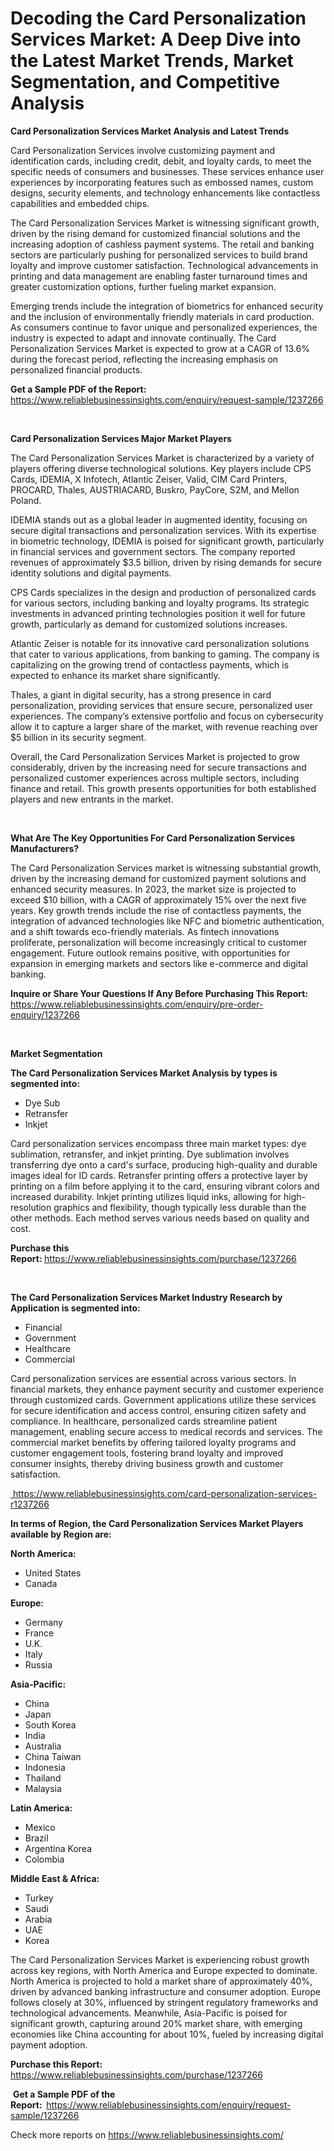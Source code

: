 <p><h1>Decoding the Card Personalization Services Market: A Deep Dive into the Latest Market Trends, Market Segmentation, and Competitive Analysis</h1></p><p><strong>Card Personalization Services Market Analysis and Latest Trends</strong></p>
<p><p>Card Personalization Services involve customizing payment and identification cards, including credit, debit, and loyalty cards, to meet the specific needs of consumers and businesses. These services enhance user experiences by incorporating features such as embossed names, custom designs, security elements, and technology enhancements like contactless capabilities and embedded chips.</p><p>The Card Personalization Services Market is witnessing significant growth, driven by the rising demand for customized financial solutions and the increasing adoption of cashless payment systems. The retail and banking sectors are particularly pushing for personalized services to build brand loyalty and improve customer satisfaction. Technological advancements in printing and data management are enabling faster turnaround times and greater customization options, further fueling market expansion.</p><p>Emerging trends include the integration of biometrics for enhanced security and the inclusion of environmentally friendly materials in card production. As consumers continue to favor unique and personalized experiences, the industry is expected to adapt and innovate continually. The Card Personalization Services Market is expected to grow at a CAGR of 13.6% during the forecast period, reflecting the increasing emphasis on personalized financial products.</p></p>
<p><strong>Get a Sample PDF of the Report:&nbsp;</strong> <a href="https://www.reliablebusinessinsights.com/enquiry/request-sample/1237266?utm_campaign=3076&utm_medium=2&utm_source=Github&utm_content=ia&utm_term=11042025&utm_id=card-personalization-services">https://www.reliablebusinessinsights.com/enquiry/request-sample/1237266</a></p>
<p>&nbsp;</p>
<p><strong>Card Personalization Services Major Market Players</strong></p>
<p><p>The Card Personalization Services Market is characterized by a variety of players offering diverse technological solutions. Key players include CPS Cards, IDEMIA, X Infotech, Atlantic Zeiser, Valid, CIM Card Printers, PROCARD, Thales, AUSTRIACARD, Buskro, PayCore, S2M, and Mellon Poland. </p><p>IDEMIA stands out as a global leader in augmented identity, focusing on secure digital transactions and personalization services. With its expertise in biometric technology, IDEMIA is poised for significant growth, particularly in financial services and government sectors. The company reported revenues of approximately $3.5 billion, driven by rising demands for secure identity solutions and digital payments.</p><p>CPS Cards specializes in the design and production of personalized cards for various sectors, including banking and loyalty programs. Its strategic investments in advanced printing technologies position it well for future growth, particularly as demand for customized solutions increases.</p><p>Atlantic Zeiser is notable for its innovative card personalization solutions that cater to various applications, from banking to gaming. The company is capitalizing on the growing trend of contactless payments, which is expected to enhance its market share significantly.</p><p>Thales, a giant in digital security, has a strong presence in card personalization, providing services that ensure secure, personalized user experiences. The company’s extensive portfolio and focus on cybersecurity allow it to capture a larger share of the market, with revenue reaching over $5 billion in its security segment.</p><p>Overall, the Card Personalization Services Market is projected to grow considerably, driven by the increasing need for secure transactions and personalized customer experiences across multiple sectors, including finance and retail. This growth presents opportunities for both established players and new entrants in the market.</p></p>
<p>&nbsp;</p>
<p><strong>What Are The Key Opportunities For Card Personalization Services Manufacturers?</strong></p>
<p><p>The Card Personalization Services market is witnessing substantial growth, driven by the increasing demand for customized payment solutions and enhanced security measures. In 2023, the market size is projected to exceed $10 billion, with a CAGR of approximately 15% over the next five years. Key growth trends include the rise of contactless payments, the integration of advanced technologies like NFC and biometric authentication, and a shift towards eco-friendly materials. As fintech innovations proliferate, personalization will become increasingly critical to customer engagement. Future outlook remains positive, with opportunities for expansion in emerging markets and sectors like e-commerce and digital banking.</p></p>
<p><strong>Inquire or Share Your Questions If Any Before Purchasing This Report:</strong> <a href="https://www.reliablebusinessinsights.com/enquiry/pre-order-enquiry/1237266?utm_campaign=3076&utm_medium=2&utm_source=Github&utm_content=ia&utm_term=11042025&utm_id=card-personalization-services">https://www.reliablebusinessinsights.com/enquiry/pre-order-enquiry/1237266</a></p>
<p>&nbsp;</p>
<p><strong>Market Segmentation</strong></p>
<p><strong>The Card Personalization Services Market Analysis by types is segmented into:</strong></p>
<p><ul><li>Dye Sub</li><li>Retransfer</li><li>Inkjet</li></ul></p>
<p><p>Card personalization services encompass three main market types: dye sublimation, retransfer, and inkjet printing. Dye sublimation involves transferring dye onto a card's surface, producing high-quality and durable images ideal for ID cards. Retransfer printing offers a protective layer by printing on a film before applying it to the card, ensuring vibrant colors and increased durability. Inkjet printing utilizes liquid inks, allowing for high-resolution graphics and flexibility, though typically less durable than the other methods. Each method serves various needs based on quality and cost.</p></p>
<p><strong>Purchase this Report:&nbsp;</strong><a href="https://www.reliablebusinessinsights.com/purchase/1237266?utm_campaign=3076&utm_medium=2&utm_source=Github&utm_content=ia&utm_term=11042025&utm_id=card-personalization-services">https://www.reliablebusinessinsights.com/purchase/1237266</a></p>
<p>&nbsp;</p>
<p><strong>The Card Personalization Services Market Industry Research by Application is segmented into:</strong></p>
<p><ul><li>Financial</li><li>Government</li><li>Healthcare</li><li>Commercial</li></ul></p>
<p><p>Card personalization services are essential across various sectors. In financial markets, they enhance payment security and customer experience through customized cards. Government applications utilize these services for secure identification and access control, ensuring citizen safety and compliance. In healthcare, personalized cards streamline patient management, enabling secure access to medical records and services. The commercial market benefits by offering tailored loyalty programs and customer engagement tools, fostering brand loyalty and improved consumer insights, thereby driving business growth and customer satisfaction.</p></p>
<p><a href="https://www.reliablebusinessinsights.com/card-personalization-services-r1237266?utm_campaign=3076&utm_medium=2&utm_source=Github&utm_content=ia&utm_term=11042025&utm_id=card-personalization-services">&nbsp;https://www.reliablebusinessinsights.com/card-personalization-services-r1237266</a></p>
<p><strong>In terms of Region, the Card Personalization Services Market Players available by Region are:</strong></p>
<p>
    <p> <strong> North America: </strong>
        <ul>
            <li>United States</li>
            <li>Canada</li>
        </ul>
        </p> 
    <p> <strong> Europe: </strong>
        <ul>
            <li>Germany</li>
            <li>France</li>
            <li>U.K.</li>
            <li>Italy</li>
            <li>Russia</li>
        </ul>
        </p> 
    <p> <strong> Asia-Pacific: </strong>
        <ul>
            <li>China</li>
            <li>Japan</li>
            <li>South Korea</li>
            <li>India</li>
            <li>Australia</li>
            <li>China Taiwan</li>
            <li>Indonesia</li>
            <li>Thailand</li>
            <li>Malaysia</li>
        </ul>
        </p> 
    <p> <strong> Latin America: </strong>
        <ul>
            <li>Mexico</li>
            <li>Brazil</li>
            <li>Argentina Korea</li>
            <li>Colombia</li>
        </ul>
        </p> 
    <p> <strong> Middle East & Africa: </strong>
        <ul>
            <li>Turkey</li>
            <li>Saudi</li>
            <li>Arabia</li>
            <li>UAE</li>
            <li>Korea</li>
        </ul>
    </p>
    </p>
<p><p>The Card Personalization Services Market is experiencing robust growth across key regions, with North America and Europe expected to dominate. North America is projected to hold a market share of approximately 40%, driven by advanced banking infrastructure and consumer adoption. Europe follows closely at 30%, influenced by stringent regulatory frameworks and technological advancements. Meanwhile, Asia-Pacific is poised for significant growth, capturing around 20% market share, with emerging economies like China accounting for about 10%, fueled by increasing digital payment adoption.</p></p>
<p><strong>Purchase this Report: </strong><a href="https://www.reliablebusinessinsights.com/purchase/1237266?utm_campaign=3076&utm_medium=2&utm_source=Github&utm_content=ia&utm_term=11042025&utm_id=card-personalization-services">https://www.reliablebusinessinsights.com/purchase/1237266</a></p>
<p>&nbsp;<strong>Get a Sample PDF of the Report:&nbsp;&nbsp;</strong><a href="https://www.reliablebusinessinsights.com/enquiry/request-sample/1237266?utm_campaign=3076&utm_medium=2&utm_source=Github&utm_content=ia&utm_term=11042025&utm_id=card-personalization-services">https://www.reliablebusinessinsights.com/enquiry/request-sample/1237266</a></p>
<p><strong></strong></p>
<p>Check more reports on <a href="https://www.reliablebusinessinsights.com/?utm_campaign=3076&utm_medium=2&utm_source=Github&utm_content=ia&utm_term=11042025&utm_id=card-personalization-services">https://www.reliablebusinessinsights.com/</a></p>